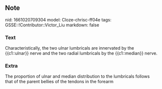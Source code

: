 ## Note
nid: 1661020709304
model: Cloze-chrisc-ff04e
tags: GSSE::!Contributor::Victor_Liu
markdown: false

### Text
Characteristically, the two ulnar lumbricals are innervated by the {{c1::ulnar}} nerve and the two radial lumbricals by the {{c1::median}} nerve.

### Extra
The proportion of ulnar and median distribution to the lumbricals follows that of the parent bellies of the tendons in the forearm
